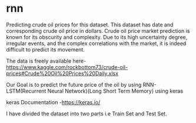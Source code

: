 # rnn

Predicting crude oil prices for this dataset. This dataset has date and corresponding crude oil price in dollars. Crude oil price market prediction is known for its obscurity and complexity. Due to its high uncertainty degree, irregular events, and the complex correlations with the market, it is indeed difficult to predict its movement.

The data is freely available here-https://www.kaggle.com/rockbottom73/crude-oil-prices#Crude%20Oil%20Prices%20Daily.xlsx

Our Goal is to predict the future price of the oil by using RNN-LSTM(Recurrent Neural Network)(Long Short Term Memory) using keras 

keras Documentation -https://keras.io/

I have divided the dataset into two parts i.e Train Set and Test Set.

